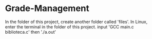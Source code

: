 # Grade-Management
In the folder of this project, create another folder called 'files'.
In Linux, enter the terminal in the folder of this project.
input 'GCC main.c biblioteca.c'
then './a.out'
